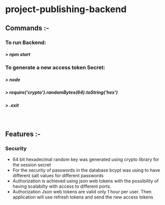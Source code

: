 # project-publishing-backend

## Commands :-

### To run Backend:

##### > npm start

### To generate a new access token Secret:

##### > node

##### > require('crypto').randomBytes(64).toString('hex')

##### > .exit

<br>

## Features :-

### Security

<ul>
  <li> 64 bit hexadecimal random key was generated using crypto library for the session secret</li>
  <li>For the security of passwords in the database bcypt was using to have different salt values for different passwords </li>
  <li>Authorization is achieved using json web tokens with the possibility of having scalabilty with access to different ports.</li>
  <li>Authorization Json web tokens are valid only 1 hour per user. Then application will use refresh tokens and send the new access tokens</li>
</ul>
